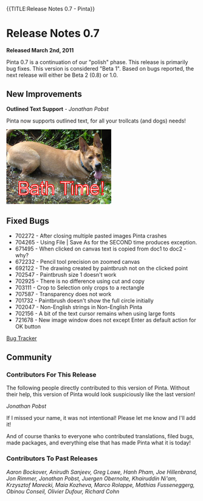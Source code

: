 {{TITLE:Release Notes 0.7 - Pinta}}
# Release Notes 0.7

**Released March 2nd, 2011**

Pinta 0.7 is a continuation of our "polish" phase. This release is primarily bug fixes. This version is considered "Beta 1". Based on bugs reported, the next release will either be Beta 2 (0.8) or 1.0.

## New Improvements

**Outlined Text Support** - *Jonathan Pobst*

Pinta now supports outlined text, for all your trollcats (and dogs) needs!

![outline text](images/outline-text.jpg)

## Fixed Bugs

* 702272 - After closing multiple pasted images Pinta crashes
* 704265 - Using File | Save As for the SECOND time produces exception.
* 671495 - When clicked on canvas text is copied from doc1 to doc2 - why?
* 672232 - Pencil tool precision on zoomed canvas
* 692122 - The drawing created by paintbrush not on the clicked point
* 702547 - Paintbrush size 1 doesn't work
* 702925 - There is no difference using cut and copy
* 703111 - Crop to Selection only crops to a rectangle
* 707587 - Transparency does not work
* 701732 - Paintbrush doesn't show the full circle initially
* 702047 - Non-English strings in Non-English Pinta
* 702156 - A bit of the text cursor remains when using large fonts
* 721678 - New image window does not except Enter as default action for OK button

[Bug Tracker][1]

## Community

### Contributors For This Release
The following people directly contributed to this version of Pinta. Without their help, this version of Pinta would look suspiciously like the last version!

*Jonathan Pobst*

If I missed your name, it was not intentional! Please let me know and I'll add it!

And of course thanks to everyone who contributed translations, filed bugs, made packages, and everything else that has made Pinta what it is today!

### Contributors To Past Releases

*Aaron Bockover, Anirudh Sanjeev, Greg Lowe, Hanh Pham, Joe Hillenbrand, Jon Rimmer, Jonathan Pobst, Juergen Obernolte, Khairuddin Ni'am, Krzysztof Marecki, Maia Kozheva, Marco Rolappe, Mathias Fusseneggerg, Obinou Conseil, Olivier Dufour, Richard Cohn*

[1]: https://bugs.launchpad.net/pinta/+bugs

